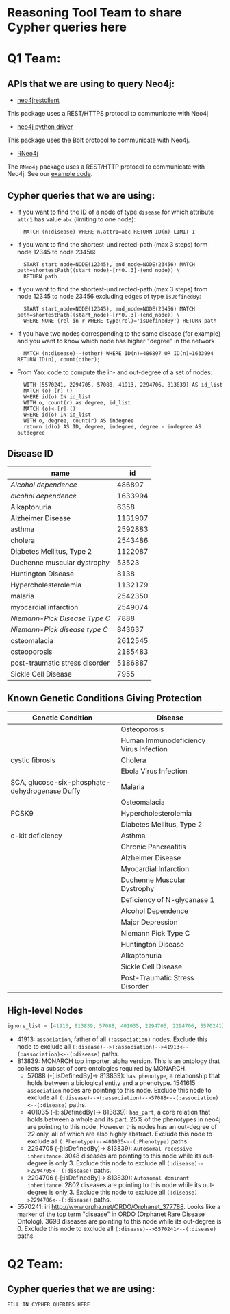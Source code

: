 # Reasoning Tool Team to share Cypher queries here

# Q1 Team: 

## APIs that we are using to query Neo4j:

- [neo4jrestclient](https://pypi.python.org/pypi/neo4jrestclient/)

This package uses a REST/HTTPS protocol to communicate with Neo4j

- [neo4j python driver](https://neo4j.com/developer/python/)

This package uses the Bolt protocol to communicate with Neo4j.

- [RNeo4j](https://github.com/nicolewhite/RNeo4j)

The `RNeo4j` package uses a REST/HTTP protocol to communicate with Neo4j.  See 
our [example code](genetic_conditions/get_node_ids_of_genetic_conditions.R).

## Cypher queries that we are using:

- If you want to find the ID of a node of type `disease` for which attribute `attr1` has value `abc` (limiting to one node):

        MATCH (n:disease) WHERE n.attr1=abc RETURN ID(n) LIMIT 1

- If you want to find the shortest-undirected-path (max 3 steps) form node 12345 to node 23456:

        START start_node=NODE(12345), end_node=NODE(23456) MATCH path=shortestPath((start_node)-[r*0..3]-(end_node)) \
        RETURN path

- If you want to find the shortest-undirected-path (max 3 steps) from node 12345 to node 23456 excluding edges of type `isDefinedBy`:

        START start_node=NODE(12345), end_node=NODE(23456) MATCH path=shortestPath((start_node)-[r*0..3]-(end_node)) \
        WHERE NONE (rel in r WHERE type(rel)='isDefinedBy') RETURN path

- If you have two nodes corresponding to the same disease (for example) and you want to know which node has higher "degree" in the network

        MATCH (n:disease)--(other) WHERE ID(n)=486897 OR ID(n)=1633994 RETURN ID(n), count(other);

- From Yao:  code to compute the in- and out-degree of a set of nodes:

        WITH [5570241, 2294705, 57088, 41913, 2294706, 813839] AS id_list
        MATCH (o)-[r]-()
        WHERE id(o) IN id_list
        WITH o, count(r) as degree, id_list
        MATCH (o)<-[r]-()
        WHERE id(o) IN id_list
        WITH o, degree, count(r) AS indegree
        return id(o) AS ID, degree, indegree, degree - indegree AS outdegree
        
## Disease ID

| name                           | id      |
|--------------------------------|---------|
| _Alcohol dependence_           | 486897  |
| _alcohol dependence_           | 1633994 |
| Alkaptonuria                   | 6358    |
| Alzheimer Disease              | 1131907 |
| asthma                         | 2592883 |
| cholera                        | 2543486 |
| Diabetes Mellitus, Type 2      | 1122087 |
| Duchenne muscular dystrophy    | 53523   |
| Huntington Disease             | 8138    |
| Hypercholesterolemia           | 1132179 |
| malaria                        | 2542350 |
| myocardial infarction          | 2549074 |
| _Niemann-Pick Disease Type C_  | 7888    |
| _Niemann-Pick disease type C_  | 843637  |
| osteomalacia                   | 2612545 |
| osteoporosis                   | 2185483 |
| post-traumatic stress disorder | 5186887 |
| Sickle Cell Disease            | 7955    |

## Known Genetic Conditions Giving Protection 

| Genetic Condition                        | Disease                                |
|------------------------------------------|----------------------------------------|
|                                          | Osteoporosis                           |
|                                          | Human Immunodeficiency Virus Infection |
| cystic fibrosis                          | Cholera                                |
|                                          | Ebola Virus Infection                  |
| SCA, glucose-six-phosphate-dehydrogenase Duffy |  Malaria                         |
|                                          | Osteomalacia                           |
| PCSK9                                    | Hypercholesterolemia                   |
|                                          | Diabetes Mellitus, Type 2              |
| c-kit deficiency                         | Asthma                                 |
|                                          | Chronic Pancreatitis                   |
|                                          | Alzheimer Disease                      |
|                                          | Myocardial Infarction                  |
|                                          | Duchenne Muscular Dystrophy            |
|                                          | Deficiency of N-glycanase 1            |
|                                          | Alcohol Dependence                     |
|                                          | Major Depression                       |
|                                          | Niemann Pick Type C                    |
|                                          | Huntington Disease                     |
|                                          | Alkaptonuria                           |
|                                          | Sickle Cell Disease                    |
|                                          | Post-Traumatic Stress Disorder         |

## High-level Nodes

```python
ignore_list = [41913, 813839, 57088, 401035, 2294705, 2294706, 5570241]
```

- 41913: `association`, father of all `(:association)` nodes. Exclude this node to exclude all `(:disease)-->(:association)-->41913<--(:association)<--(:disease)` paths.
- 813839: MONARCH top importer, alpha version. This is an ontology that collects a subset of core ontologies required by MONARCH. 
  - 57088 (-[:isDefinedBy]-> 813839): `has phenotype`, a relationship that holds between a biological entity and a phenotype. 1541615 `association` nodes are pointing to this node. Exclude this node to exclude all `(:disease)-->(:association)-->57088<--(:association)<--(:disease)` paths.
  - 401035 (-[:isDefinedBy]-> 813839): `has_part`, a core relation that holds between a whole and its part. 25% of the phenotypes in neo4j are pointing to this node. However this nodes has an out-degree of 22 only, all of which are also highly abstract. Exclude this node to exclude all `(:Phenotype)-->401035<--(:Phenotype)` paths.
  - 2294705 (-[:isDefinedBy]-> 813839): `Autosomal recessive inheritance`. 3048 diseases are pointing to this node while its out-degree is only 3. Exclude this node to exclude all `(:disease)-->2294705<--(:disease)` paths.
  - 2294706 (-[:isDefinedBy]-> 813839): `Autosomal dominant inheritance`. 2802 diseases are pointing to this node while its out-degree is only 3. Exclude this node to exclude all `(:disease)-->2294706<--(:disease)` paths.
- 5570241: iri http://www.orpha.net/ORDO/Orphanet_377788. Looks like a marker of the top term "disease" in ORDO (Orphanet Rare Disease Ontolog). 3698 diseases are pointing to this node while its out-degree is 0. Exclude this node to exclude all `(:disease)-->5570241<--(:disease)` paths


# Q2 Team: 

## Cypher queries that we are using:

    FILL IN CYPHER QUERIES HERE
    

